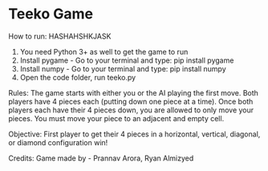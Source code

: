 # Teeko Game
How to run: HASHAHSHKJASK
1. You need Python 3+ as well to get the game to run 
2. Install pygame - Go to your terminal and type: pip install pygame
3. Install numpy - Go to your terminal and type: pip install numpy
4. Open the code folder, run teeko.py

Rules:
The game starts with either you or the AI playing the first move. Both players have 4 pieces each (putting down one piece at a time). Once both players each have their 4 pieces down, you are allowed to only move your pieces. You must move your piece to an adjacent and empty cell. 

Objective:
First player to get their 4 pieces in a horizontal, vertical, diagonal, or diamond configuration win!

Credits:
Game made by - Prannav Arora, Ryan Almizyed

